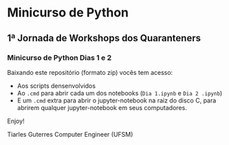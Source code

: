 # Minicurso de Python
## 1ª Jornada de Workshops dos Quaranteners
### Minicurso de Python Dias 1 e 2

Baixando este repositório (formato zip) vocês tem acesso:
* Aos scripts densenvolvidos
* Ao ``.cmd`` para abrir cada um dos notebooks (``Dia 1.ipynb`` e ``Dia 2 .ipynb``) 
* E um ``.cmd`` extra para abrir o jupyter-notebook na raiz do disco C, para abrirem qualquer jupyter-notebook em seus computadores.

Enjoy!

Tiarles Guterres
Computer Engineer (UFSM)
